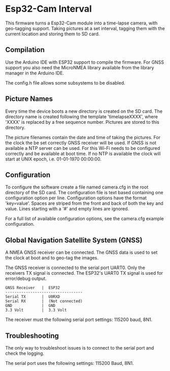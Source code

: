 Esp32-Cam Interval
==================
This firmware turns a Esp32-Cam module into a time-lapse camera, with
geo-tagging support. Taking pictures at a set interval, tagging them with the
current location and storing them to SD card.

Compilation
-----------
Use the Arduino IDE with ESP32 support to compile the firmware. For GNSS
support you also need the MicroNMEA library available from the library manager
in the Arduino IDE.

The config.h file allows some subsystems to be disabled.

Picture Names
-------------
Every time the device boots a new directory is created on the SD card. The
directory name is created following the template 'timelapseXXXX', where 'XXXX'
is replaced by a free sequence number. Pictures are stored to this directory.

The picture filenames contain the date and time of taking the pictures. For the
clock the be set correctly GNSS receiver will be used. If GNSS is not available
a NTP server can be used. For this Wi-Fi needs to be configured correctly and
be available at boot time. If no NTP is available the clock will start at UNIX
epoch, i.e. 01-01-1970 00:00:00.

Configuration
-------------
To configure the software create a file named camera.cfg in the root
directory of the SD card. The configuration file is text based containing one
configuration option per line. Configuration options have the format
'key=value'. Spaces are striped from the front and back of both the key and
value. Lines starting with a '#' and empty lines are ignored.

For a full list of available configuration options, see the camera.cfg example
configuration.

Global Navigation Satellite System (GNSS)
-----------------------------------------
A NMEA GNSS receiver can be connected. The GNSS data is used to set the clock
at boot and to geo-tag the images.

The GNSS receiver is connected to the serial port UART0. Only the receivers TX
signal is connected. The ESP32's UART0 TX signal is used for error/debug output.

    GNSS Receiver   |  ESP32
    ----------------------------------
    Serial TX       |  U0RXD
    Serial RX       |  (Not connected)
    GND             |  GND
    3.3 Volt        |  3.3 Volt

The receiver must the following serial port settings: 115200 baud, 8N1.

Troubleshooting
---------------
The only way to troubleshoot issues is to connect to the serial port and check
the logging.

The serial port uses the following settings: 115200 Baud, 8N1.
